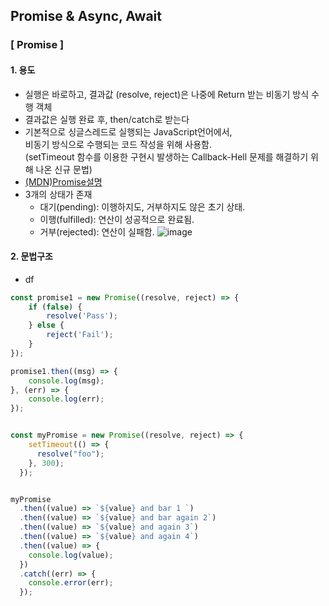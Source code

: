 ## Promise & Async, Await
### [ Promise ]
#### 1. 용도   
- 실행은 바로하고, 결과값 (resolve, reject)은 나중에 Return 받는 비동기 방식 수행 객체
- 결과값은 실행 완료 후, then/catch로 받는다
- 기본적으로 싱글스레드로 실행되는 JavaScript언어에서,   
  비동기 방식으로 수행되는 코드 작성을 위해 사용함.   
  (setTimeout 함수를 이용한 구현시 발생하는 Callback-Hell 문제를 해결하기 위해 나온 신규 문법)
- [(MDN)Promise설명](https://developer.mozilla.org/ko/docs/Web/JavaScript/Reference/Global_Objects/Promise)
- 3개의 상태가 존재   
  - 대기(pending): 이행하지도, 거부하지도 않은 초기 상태.   
  - 이행(fulfilled): 연산이 성공적으로 완료됨.   
  - 거부(rejected): 연산이 실패함.
  ![image](https://github.com/user-attachments/assets/fbc75d00-dec4-4b27-b01e-1868fcc9d4d5)


#### 2. 문법구조

- df
```javascript
const promise1 = new Promise((resolve, reject) => {
    if (false) {
        resolve('Pass');
    } else {
        reject('Fail');
    }
});

promise1.then((msg) => {
    console.log(msg);
}, (err) => {
    console.log(err);
});


const myPromise = new Promise((resolve, reject) => {
    setTimeout(() => {
      resolve("foo");
    }, 300);
  });


myPromise
  .then((value) => `${value} and bar 1 `)
  .then((value) => `${value} and bar again 2`)
  .then((value) => `${value} and again 3`)
  .then((value) => `${value} and again 4`)
  .then((value) => {
    console.log(value);
  })
  .catch((err) => {
    console.error(err);
  });
```
<br/>
<br/>

<!--
## [ Javascript ]
> #### 1. 인강
> - [🎬[유튜브] 기초학습 - WEB2-JavaScript (생활코딩)](https://www.youtube.com/playlist?list=PLuHgQVnccGMBB348PWRN0fREzYcYgFybf)
> - [🎬[유튜브] Javascript 무료 풀강의 (코드팩토리)](https://www.youtube.com/watch?v=ZOVG7_41kJE)   

> #### 2. 자료
> - [모던 JavaScript 튜토리얼](https://ko.javascript.info/)

> #### 3. 예제
> - [🎬[유튜브] 코딩테스트 스터디, 문제풀이 (코딩문)](https://www.youtube.com/playlist?list=PL3xNAKVIm80KhJzoz0N5VPROJq3IoLBIW)   
<br/>
<br/>

## [ node.js ]
> #### 1. 인강
> - [🎬[유튜브] 기초학습 - WEB2-Node.js (생활코딩)](https://www.youtube.com/playlist?list=PLuHgQVnccGMA9QQX5wqj6ThK7t2tsGxjm)   
> - [🎬[유튜브] 심화학습 - [Node.js] 백엔드 맛보기 (우리밋)](https://www.youtube.com/playlist?list=PLSK4WsJ8JS4cQ-niGNum4bkK_THHOizTs)
-->
